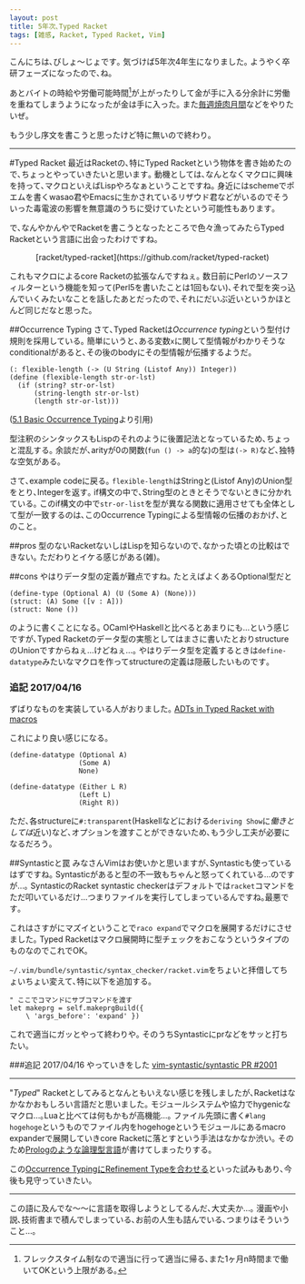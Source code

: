 ```yaml
---
layout: post
title: 5年次､Typed Racket
tags: [雑感, Racket, Typed Racket, Vim]
---
```


こんにちは､びしょ〜じょです｡
気づけば5年次4年生になりました｡
ようやく卒研フェーズになったので､ね｡

あとバイトの時給や労働可能時間[^1]が上がったりして金が手に入る分余計に労働を重ねてしまうようになったが金は手に入った｡
また[毎週焼肉月間](http://nymphium.github.io/2016/09/26/10%E6%9C%88%E3%81%AE%E6%B1%BA%E6%84%8F.html)などをやりたいぜ｡

もう少し序文を書こうと思ったけど特に無いので終わり｡

---

#Typed Racket
最近はRacketの､特にTyped Racketという物体を書き始めたので､ちょっとやっていきたいと思います｡
動機としては､なんとなくマクロに興味を持って､マクロといえばLispやろなぁということですね｡
身近にはschemeでポエムを書くwasao君やEmacsに生かされているリザウド君などがいるのでそういった毒電波の影響を無意識のうちに受けていたという可能性もあります｡

で､なんやかんやでRacketを書こうとなったところで色々漁ってみたらTyped Racketという言語に出会ったわけですね｡

<center>
[racket/typed-racket](https://github.com/racket/typed-racket)
</center>

これもマクロによるcore Racketの拡張なんですねぇ｡
数日前にPerlのソースフィルターという機能を知って(Perl5を書いたことは1回もない)､それで型を突っ込んでいくみたいなことを話したあとだったので､それにだいぶ近いというかほとんど同じだなと思った｡ 

##Occurrence Typing
さて､Typed Racketは*Occurrence typing*という型付け規則を採用している｡
簡単にいうと､ある変数`x`に関して型情報がわかりそうなconditionalがあると､その後のbodyにその型情報が伝播するようだ｡

```racket
(: flexible-length (-> (U String (Listof Any)) Integer))
(define (flexible-length str-or-lst)
  (if (string? str-or-lst)
      (string-length str-or-lst)
      (length str-or-lst)))
```
([5.1 Basic Occurrence Typing](https://docs.racket-lang.org/ts-guide/occurrence-typing.html)より引用)

型注釈のシンタックスもLispのそれのように後置記法となっているため､ちょっと混乱する｡
余談だが､arityが0の関数(`fun () -> a`的な)の型は`(-> R)`など､独特な空気がある｡

さて､example codeに戻る｡
`flexible-length`はStringと(Listof Any)のUnion型をとり､Integerを返す｡
if構文の中で､String型のときとそうでないときに分かれている｡
このif構文の中で`str-or-list`を型が異なる関数に適用させても全体として型が一致するのは､このOccurrence Typingによる型情報の伝播のおかげ､とのこと｡

##pros
型のないRacketないしはLispを知らないので､なかった頃との比較はできない｡
ただわりとイケる感じがある(雑)｡

##cons
やはりデータ型の定義が難点ですね｡
たとえばよくあるOptional型だと

```racket
(define-type (Optional A) (U (Some A) (None)))
(struct: (A) Some ([v : A]))
(struct: None ())
```
のように書くことになる｡
OCamlやHaskellと比べるとあまりにも…という感じですが､Typed Racketのデータ型の実態としてはまさに書いたとおりstructureのUnionですからねぇ…けどねぇ…｡
やはりデータ型を定義するときは`define-datatype`みたいなマクロを作ってstructureの定義は隠蔽したいものです｡

### 追記 2017/04/16
ずばりなものを実装している人がおりました｡
[ADTs in Typed Racket with macros](https://lexi-lambda.github.io/blog/2015/12/21/adts-in-typed-racket-with-macros/)

これにより良い感じになる｡

```racket
(define-datatype (Optional A)
                 (Some A)
                 None)

(define-datatype (Either L R)
                 (Left L)
                 (Right R))
```

ただ､各structureに`#:transparent`(Haskellなどにおける`deriving Show`に*働きとしては*近い)など､オプションを渡すことができないため､もう少し工夫が必要になるだろう｡

##Syntasticと罠
みなさんVimはお使いかと思いますが､Syntasticも使っているはずですね｡
Syntasticがあると型の不一致もちゃんと怒ってくれている…のですが…｡
SyntasticのRacket syntastic checkerはデフォルトでは`racket`コマンドをただ叩いているだけ…つまりファイルを実行してしまっているんですね｡最悪です｡

これはさすがにマズイということで`raco expand`でマクロを展開するだけにさせました｡
Typed Racketはマクロ展開時に型チェックをおこなうというタイプのものなのでこれでOK｡

`~/.vim/bundle/syntastic/syntax_checker/racket.vim`をちょいと拝借してちょいちょい変えて､特に以下を追加する｡

```vim
" ここでコマンドにサブコマンドを渡す
let makeprg = self.makeprgBuild({
	\ 'args_before': 'expand' })
```

これで適当にガッとやって終わりや｡
そのうちSyntasticにprなどをサッと打ちたい｡

###追記 2017/04/16
やっていきをした [vim-syntastic/syntastic PR #2001](https://github.com/vim-syntastic/syntastic/pull/2001)

---
"*Typed*" Racketとしてみるとなんともいえない感じを残しましたが､Racketはなかなかおもしろい言語だと思いました｡
モジュールシステムや協力でhygenicなマクロ…｡Luaと比べては何もかもが高機能…｡
ファイル先頭に書く`#lang hogehoge`というものでファイル内をhogehogeというモジュールにあるmacro expanderで展開していきcore Racketに落とすという手法はなかなか渋い｡
そのため[Prologのような論理型言語](https://docs.racket-lang.org/datalog/index.html)が書けてしまったりする｡

この[Occurrence TypingにRefinement Typeを合わせる](https://arxiv.org/abs/1511.07033)といった試みもあり､今後も見守っていきたい｡

---
この語に及んでな〜〜に言語を取得しようとしてるんだ､大丈夫か…｡
漫画や小説､技術書まで積んでしまっている､お前の人生も詰んでいる､つまりはそういうこと…｡

[^1]: フレックスタイム制なので適当に行って適当に帰る､また1ヶ月n時間まで働いてOKという上限がある｡
